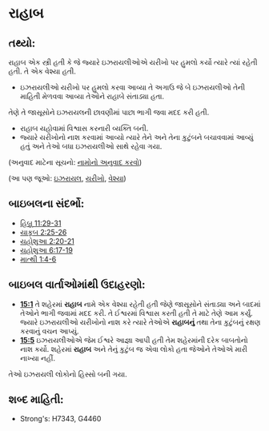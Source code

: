 # રાહાબ 

## તથ્યો: 

રાહાબ એક સ્ત્રી હતી કે જે જ્યારે ઇઝરાયલીઓએ યરીખો પર હુમલો કર્યો ત્યારે ત્યાં રહેતી હતી.
તે એક વેશ્યા હતી.

* ઇઝરાયલીઓ યરીખો પર હુમલો કરવા આવ્યા તે અગાઉ જે બે ઇઝરાયલીઓ તેની માહિતી મેળવવા આવ્યા તેઓને રાહાબે સંતાડ્યા હતા.

તેણે તે જાસૂસોને ઇઝરાયલની છાવણીમાં પાછા ભાગી જવા મદદ કરી હતી.

* રાહાબ યહોવામાં વિશ્વાસ કરનારી વ્યક્તિ બની.
* જ્યારે યરીખોનો નાશ કરવામાં આવ્યો ત્યારે તેને અને તેના કુટુંબને બચાવવામાં આવ્યું હતું અને તેઓ બધા ઇઝરાયલીઓ સાથે રહેવા ગયા.

(અનુવાદ માટેના સૂચનો: [નામોનો અનુવાદ કરવો](rc://gu/ta/man/translate/translate-names))

(આ પણ જૂઓ: [ઇઝરાયલ](../kt/israel.md), [યરીખો](../names/jericho.md), [વેશ્યા](../other/prostitute.md))

## બાઇબલના સંદર્ભો: 

* [હિબ્રૂ 11:29-31](rc://gu/tn/help/heb/11/29)
* [યાકૂબ 2:25-26](rc://gu/tn/help/jas/02/25)
* [યહોશુઆ 2:20-21](rc://gu/tn/help/jos/02/20)
* [યહોશુઆ 6:17-19](rc://gu/tn/help/jos/06/17)
* [માત્થી 1:4-6](rc://gu/tn/help/mat/01/04)

## બાઇબલ વાર્તાઓમાંથી ઉદાહરણો: 

* __[15:1](rc://gu/tn/help/obs/15/01)__ તે શહેરમાં __રાહાબ__ નામે એક વેશ્યા રહેતી હતી જેણે જાસૂસોને સંતાડ્યા અને બાદમાં તેઓને ભાગી જવામાં મદદ કરી. તે ઈશ્વરમાં વિશ્વાસ કરતી હતી તે માટે તેણે આમ કર્યું. જ્યારે ઇઝરાયલીઓ યરીખોનો નાશ કરે ત્યારે તેઓએ __રાહાબનું__ તથા તેના કુટુંબનું રક્ષણ કરવાનું વચન આપ્યું.
* __[15:5](rc://gu/tn/help/obs/15/05)__ ઇઝરાયલીઓએ જેમ ઈશ્વરે આજ્ઞા આપી હતી તેમ શહેરમાંની દરેક બાબતોનો નાશ કર્યો. શહેરમાં __રાહાબ__ અને તેનું કુટુંબ જ એવા લોકો હતા જેઓને તેઓએ મારી નાખ્યા નહીં.

તેઓ ઇઝરાયલી લોકોનો હિસ્સો બની ગયા.

## શબ્દ માહિતી: 

* Strong's: H7343, G4460

